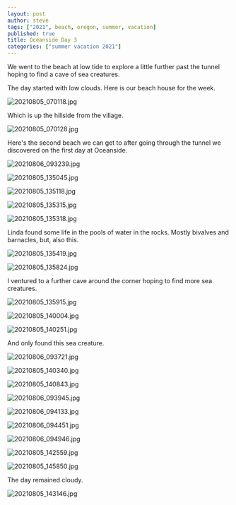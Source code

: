 ```yaml
---
layout: post
author: steve
tags: ["2021", beach, oregon, summer, vacation]
published: true
title: Oceanside Day 3
categories: ["summer vacation 2021"]
---
```

We went to the beach at low tide to explore a little further past the tunnel hoping to find a cave of sea creatures.  

The day started with low clouds.  Here is our beach house for the week.  

![20210805_070118.jpg]({{site.pics_url}}/assets/media/20210805_070118.jpg)

Which is up the hillside from the village.  

![20210805_070128.jpg]({{site.pics_url}}/assets/media/20210805_070128.jpg)

Here's the second beach we can get to after going through the tunnel we discovered on the first day at Oceanside.  

![20210806_093239.jpg]({{site.pics_url}}/assets/media/20210806_093239.jpg)

![20210805_135045.jpg]({{site.pics_url}}/assets/media/20210805_135045.jpg)

![20210805_135118.jpg]({{site.pics_url}}/assets/media/20210805_135118.jpg)

![20210805_135315.jpg]({{site.pics_url}}/assets/media/20210805_135315.jpg)

![20210805_135318.jpg]({{site.pics_url}}/assets/media/20210805_135318.jpg)

Linda found some life in the pools of water in the rocks.  Mostly bivalves and barnacles, but, also this.  

![20210805_135419.jpg]({{site.pics_url}}/assets/media/20210805_135419.jpg)

![20210805_135824.jpg]({{site.pics_url}}/assets/media/20210805_135824.jpg)

I ventured to a further cave around the corner hoping to find more sea creatures.  

![20210805_135915.jpg]({{site.pics_url}}/assets/media/20210805_135915.jpg)

![20210805_140004.jpg]({{site.pics_url}}/assets/media/20210805_140004.jpg)

![20210805_140251.jpg]({{site.pics_url}}/assets/media/20210805_140251.jpg)

And only found this sea creature.  

![20210806_093721.jpg]({{site.pics_url}}/assets/media/20210806_093721.jpg)

![20210805_140340.jpg]({{site.pics_url}}/assets/media/20210805_140340.jpg)

![20210805_140843.jpg]({{site.pics_url}}/assets/media/20210805_140843.jpg)

![20210806_093945.jpg]({{site.pics_url}}/assets/media/20210806_093945.jpg)

![20210806_094133.jpg]({{site.pics_url}}/assets/media/20210806_094133.jpg)

![20210806_094451.jpg]({{site.pics_url}}/assets/media/20210806_094451.jpg)

![20210806_094946.jpg]({{site.pics_url}}/assets/media/20210806_094546.jpg)

![20210805_142559.jpg]({{site.pics_url}}/assets/media/20210805_142559.jpg)

![20210805_145850.jpg]({{site.pics_url}}/assets/media/20210805_145850.jpg)

The day remained cloudy.  

![20210805_143146.jpg]({{site.pics_url}}/assets/media/20210805_143146.jpg)
